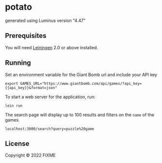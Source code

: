 # potato

generated using Luminus version "4.47"

## Prerequisites

You will need [Leiningen][1] 2.0 or above installed.

[1]: https://github.com/technomancy/leiningen

## Running

Set an environment variable for the Giant Bomb url and include your API key

    export GAMES_URL="https://www.giantbomb.com/api/games/?api_key={{api_key}}&format=json"

To start a web server for the application, run:

    lein run 

The search page will display up to 100 results and filters on the `name` of the games.

    localhost:3000/search?query=puzzle%20game

## License

Copyright © 2022 FIXME
